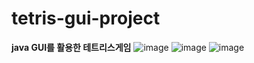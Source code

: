 # tetris-gui-project
**java GUI를 활용한 테트리스게임**
![image](https://user-images.githubusercontent.com/74225835/179432439-77087989-6af7-4556-90ba-65e811429585.png)
![image](https://user-images.githubusercontent.com/74225835/179432470-dd655a55-00c2-472f-9bb5-e6b361b6b9ea.png)
![image](https://user-images.githubusercontent.com/74225835/179432490-6d7e1136-bd8d-4a1c-aade-8e1ec7d6a393.png)
